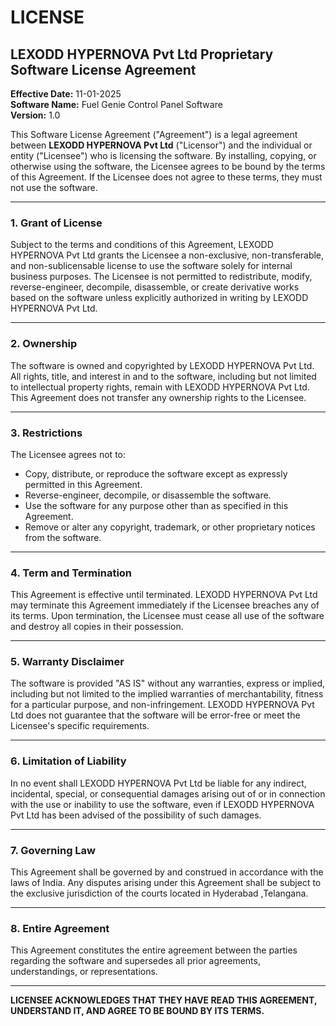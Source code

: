 # LICENSE

## LEXODD HYPERNOVA Pvt Ltd Proprietary Software License Agreement

**Effective Date:** 11-01-2025  
**Software Name:** Fuel Genie Control Panel Software  
**Version:** 1.0

This Software License Agreement ("Agreement") is a legal agreement between **LEXODD HYPERNOVA Pvt Ltd** ("Licensor") and the individual or entity ("Licensee") who is licensing the software. By installing, copying, or otherwise using the software, the Licensee agrees to be bound by the terms of this Agreement. If the Licensee does not agree to these terms, they must not use the software.

---

### **1. Grant of License**

Subject to the terms and conditions of this Agreement, LEXODD HYPERNOVA Pvt Ltd grants the Licensee a non-exclusive, non-transferable, and non-sublicensable license to use the software solely for internal business purposes. The Licensee is not permitted to redistribute, modify, reverse-engineer, decompile, disassemble, or create derivative works based on the software unless explicitly authorized in writing by LEXODD HYPERNOVA Pvt Ltd.

---

### **2. Ownership**

The software is owned and copyrighted by LEXODD HYPERNOVA Pvt Ltd. All rights, title, and interest in and to the software, including but not limited to intellectual property rights, remain with LEXODD HYPERNOVA Pvt Ltd. This Agreement does not transfer any ownership rights to the Licensee.

---

### **3. Restrictions**

The Licensee agrees not to:

- Copy, distribute, or reproduce the software except as expressly permitted in this Agreement.
- Reverse-engineer, decompile, or disassemble the software.
- Use the software for any purpose other than as specified in this Agreement.
- Remove or alter any copyright, trademark, or other proprietary notices from the software.

---

### **4. Term and Termination**

This Agreement is effective until terminated. LEXODD HYPERNOVA Pvt Ltd may terminate this Agreement immediately if the Licensee breaches any of its terms. Upon termination, the Licensee must cease all use of the software and destroy all copies in their possession.

---

### **5. Warranty Disclaimer**

The software is provided "AS IS" without any warranties, express or implied, including but not limited to the implied warranties of merchantability, fitness for a particular purpose, and non-infringement. LEXODD HYPERNOVA Pvt Ltd does not guarantee that the software will be error-free or meet the Licensee's specific requirements.

---

### **6. Limitation of Liability**

In no event shall LEXODD HYPERNOVA Pvt Ltd be liable for any indirect, incidental, special, or consequential damages arising out of or in connection with the use or inability to use the software, even if LEXODD HYPERNOVA Pvt Ltd has been advised of the possibility of such damages.

---

### **7. Governing Law**

This Agreement shall be governed by and construed in accordance with the laws of India. Any disputes arising under this Agreement shall be subject to the exclusive jurisdiction of the courts located in Hyderabad ,Telangana.

---

### **8. Entire Agreement**

This Agreement constitutes the entire agreement between the parties regarding the software and supersedes all prior agreements, understandings, or representations.

---

**LICENSEE ACKNOWLEDGES THAT THEY HAVE READ THIS AGREEMENT, UNDERSTAND IT, AND AGREE TO BE BOUND BY ITS TERMS.**
